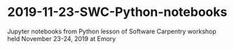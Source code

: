 # 2019-11-23-SWC-Python-notebooks
Jupyter notebooks from Python lesson of Software Carpentry workshop held November 23-24, 2019 at Emory
